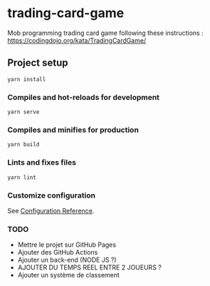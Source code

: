 # trading-card-game

Mob programming trading card game following these instructions : https://codingdojo.org/kata/TradingCardGame/

## Project setup

```
yarn install
```

### Compiles and hot-reloads for development

```
yarn serve
```

### Compiles and minifies for production

```
yarn build
```

### Lints and fixes files

```
yarn lint
```

### Customize configuration

See [Configuration Reference](https://cli.vuejs.org/config/).

### TODO

- Mettre le projet sur GitHub Pages
- Ajouter des GitHub Actions
- Ajouter un back-end (NODE JS ?)
- AJOUTER DU TEMPS REEL ENTRE 2 JOUEURS ? 
- Ajouter un système de classement

